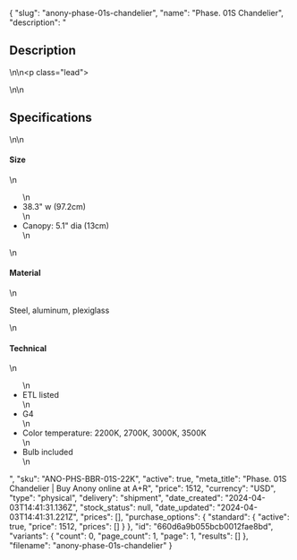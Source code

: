 {
  "slug": "anony-phase-01s-chandelier",
  "name": "Phase. 01S Chandelier",
  "description": "<h2>Description</h2>\n<!-- split -->\n<p class=\"lead\"> </p>\n<!-- split -->\n<h2>Specifications</h2>\n<!-- split -->\n<h4>Size</h4>\n<ul>\n<li>38.3\" w (97.2cm)</li>\n<li>Canopy: 5.1\" dia (13cm)</li>\n</ul>\n<h4>Material</h4>\n<p>Steel, aluminum, plexiglass</p>\n<h4>Technical</h4>\n<ul>\n<li>ETL listed</li>\n<li>G4</li>\n<li>Color temperature: 2200K, 2700K, 3000K, 3500K</li>\n<li>Bulb included</li>\n</ul>",
  "sku": "ANO-PHS-BBR-01S-22K",
  "active": true,
  "meta_title": "Phase. 01S Chandelier | Buy Anony online at A+R",
  "price": 1512,
  "currency": "USD",
  "type": "physical",
  "delivery": "shipment",
  "date_created": "2024-04-03T14:41:31.136Z",
  "stock_status": null,
  "date_updated": "2024-04-03T14:41:31.221Z",
  "prices": [],
  "purchase_options": {
    "standard": {
      "active": true,
      "price": 1512,
      "prices": []
    }
  },
  "id": "660d6a9b055bcb0012fae8bd",
  "variants": {
    "count": 0,
    "page_count": 1,
    "page": 1,
    "results": []
  },
  "filename": "anony-phase-01s-chandelier"
}